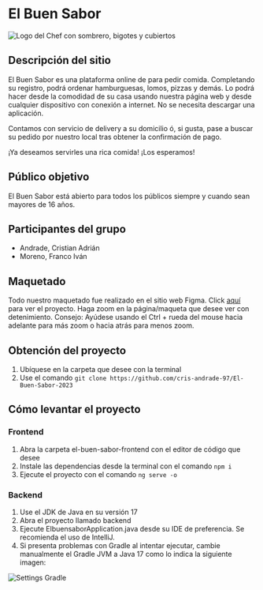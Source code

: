 # El Buen Sabor

![Logo del Chef con sombrero, bigotes y cubiertos](https://drive.google.com/uc?export=view&id=1XTB11Gg6ip_M_ubjMCwyYwrkVjJxEKjB)


## Descripción del sitio
  El Buen Sabor es una plataforma online de para pedir comida. Completando su registro, podrá ordenar hamburguesas, lomos,
pizzas y demás. Lo podrá hacer desde la comodidad de su casa usando nuestra página web y desde cualquier dispositivo con
conexión a internet. No se necesita descargar una aplicación.

  Contamos con servicio de delivery a su domicilio ó, si gusta, pase a buscar su pedido por nuestro local tras obtener la 
confirmación de pago.

  ¡Ya deseamos servirles una rica comida! ¡Los esperamos!


## Público objetivo
  El Buen Sabor está abierto para todos los públicos siempre y cuando sean mayores de 16 años.
  
  
## Participantes del grupo
  - Andrade, Cristian Adrián  
  - Moreno, Franco Iván


## Maquetado
  Todo nuestro maquetado fue realizado en el sitio web Figma. Click [aquí](https://www.figma.com/file/OzT2PpGUtaMjaLf7ZOQtxa/El-Buen-Sabor?node-id=20%3A659&t=DVCg058lPWQwdfK8-1) para ver el proyecto. Haga zoom en la página/maqueta que desee ver con detenimiento. Consejo: Ayúdese usando el Ctrl + rueda del mouse hacia adelante para más zoom o hacia atrás para menos zoom.
  

## Obtención del proyecto

1. Ubíquese en la carpeta que desee con la terminal
2. Use el comando ```git clone https://github.com/cris-andrade-97/El-Buen-Sabor-2023```


## Cómo levantar el proyecto

### Frontend
1. Abra la carpeta el-buen-sabor-frontend con el editor de código que desee
2. Instale las dependencias desde la terminal con el comando ```npm i```
3. Ejecute el proyecto con el comando ```ng serve -o```


### Backend
1. Use el JDK de Java en su versión 17
2. Abra el proyecto llamado backend
3. Ejecute ElbuensaborApplication.java desde su IDE de preferencia. Se recomienda el uso de IntelliJ.
4. Si presenta problemas con Gradle al intentar ejecutar, cambie manualmente el Gradle JVM a Java 17 como lo indica la siguiente imagen:

![Settings Gradle](https://drive.google.com/uc?export=view&id=1TloozOAWpTn4nlgD4eQSRc5lcMsgyDBX)
